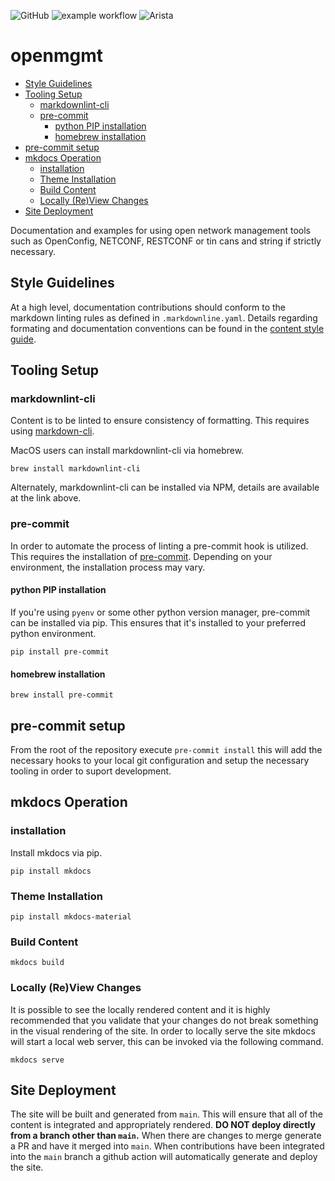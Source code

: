 ![GitHub](https://img.shields.io/github/license/aristanetworks/openmgmt)
![example workflow](https://github.com/aristanetworks/openmgmt/actions/workflows/main.yml/badge.svg)
![Arista](https://img.shields.io/badge/Arista-OpenMGMT-blue)

# openmgmt

- [Style Guidelines](#style-guidelines)
- [Tooling Setup](#tooling-setup)
  - [markdownlint-cli](#markdownlint-cli)
  - [pre-commit](#pre-commit)
    - [python PIP installation](#python-pip-installation)
    - [homebrew installation](#homebrew-installation)
- [pre-commit setup](#pre-commit-setup)
- [mkdocs Operation](#mkdocs-operation)
  - [installation](#installation)
  - [Theme Installation](#theme-installation)
  - [Build Content](#build-content)
  - [Locally (Re)View Changes](#locally-review-changes)
- [Site Deployment](#site-deployment)

Documentation and examples for using open network management tools such as OpenConfig, NETCONF, RESTCONF or tin cans and
string if strictly necessary.

## Style Guidelines

At a high level, documentation contributions should conform to the markdown linting rules as defined in
`.markdownline.yaml`.  Details regarding formating and documentation conventions can be found in the [content style
guide](contributing/content-style-guide.md).

## Tooling Setup

### markdownlint-cli

Content is to be linted to ensure consistency of formatting. This requires using
[markdown-cli](https://github.com/igorshubovych/markdownlint-cli).

MacOS users can install markdownlint-cli via homebrew.

```shell
brew install markdownlint-cli
```

Alternately, markdownlint-cli can be installed via NPM, details are available at the link above.

### pre-commit

In order to automate the process of linting a pre-commit hook is utilized. This requires the installation of
[pre-commit](https://pre-commit.com). Depending on your environment, the installation process may vary.

#### python PIP installation

If you're using `pyenv` or some other python version manager, pre-commit can be installed via pip. This ensures that
it's installed to your preferred python environment.

```shell
pip install pre-commit
```

#### homebrew installation

```shell
brew install pre-commit
```

## pre-commit setup

From the root of the repository execute `pre-commit install` this will add the necessary hooks to your local git
configuration and setup the necessary tooling in order to suport development.

## mkdocs Operation

### installation

Install mkdocs via pip.

```shell
pip install mkdocs
```

### Theme Installation

```shell
pip install mkdocs-material
```

### Build Content

```shell
mkdocs build
```

### Locally (Re)View Changes

It is possible to see the locally rendered content and it is highly recommended that you validate that your changes do
not break something in the visual rendering of the site. In order to locally serve the site mkdocs will start a local
web server, this can be invoked via the following command.

```shell
mkdocs serve
```

## Site Deployment

The site will be built and generated from `main`. This will ensure that all of the content is integrated and
appropriately rendered. **DO NOT deploy directly from a branch other than `main`.** When there are changes to merge
generate a PR and have it merged into `main`. When contributions have been integrated into the `main` branch a github
action will automatically generate and deploy the site.
